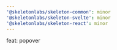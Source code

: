 ```yaml
---
'@skeletonlabs/skeleton-common': minor
'@skeletonlabs/skeleton-svelte': minor
'@skeletonlabs/skeleton-react': minor
---
```


feat: popover
